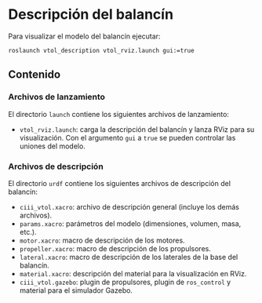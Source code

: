 # Descripción del balancín

Para visualizar el modelo del balancín ejecutar:

```
roslaunch vtol_description vtol_rviz.launch gui:=true
```

## Contenido

### Archivos de lanzamiento
El directorio `launch` contiene los siguientes archivos de lanzamiento:

 * `vtol_rviz.launch`: carga la descripción del balancín y lanza RViz para su visualización. Con el argumento `gui` a `true` se pueden controlar las uniones del modelo.

### Archivos de descripción
El directorio `urdf` contiene los siguientes archivos de descripción del balancín:

 * `ciii_vtol.xacro`: archivo de descripción general (incluye los demás archivos).
 * `params.xacro`: parámetros del modelo (dimensiones, volumen, masa, etc.).
 * `motor.xacro`: macro de descripción de los motores.
 * `propeller.xacro`: macro de descripción de los propulsores.
 * `lateral.xacro`: macro de descripción de los laterales de la base del balancín.
 * `material.xacro`: descripción del material para la visualización en RViz.
 * `ciii_vtol.gazebo`: plugin de propulsores, plugin de `ros_control` y material para el simulador Gazebo.
